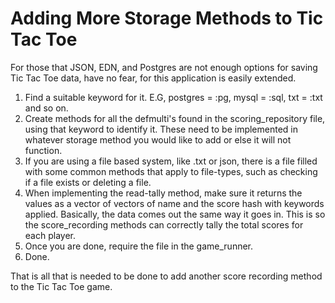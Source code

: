 # Adding More Storage Methods to Tic Tac Toe

For those that JSON, EDN, and Postgres are not enough options for saving Tic Tac Toe data, have no fear, for this application is easily extended.

1. Find a suitable keyword for it. E.G, postgres = :pg, mysql = :sql, txt = :txt and so on.
2. Create methods for all the defmulti's found in the scoring_repository file, using that keyword to identify it. These need to be implemented in whatever storage method you would like to add or else it will not function.
3. If you are using a file based system, like .txt or json, there is a file filled with some common methods that apply to file-types, such as checking if a file exists or deleting a file.
4. When implementing the read-tally method, make sure it returns the values as a vector of vectors of name and the score hash with keywords applied. Basically, the data comes out the same way it goes in. This is so the score_recording methods can correctly tally the total scores for each player.
5. Once you are done, require the file in the game_runner.
6. Done.

That is all that is needed to be done to add another score recording method to the Tic Tac Toe game.
